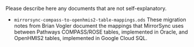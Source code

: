 Please describe here any documents that are not self-explanatory.

* `mirrorsync-compass-to-openhmis2-table-mappings.ods`
  These migration notes from Brian Vogler document the mappings that
  MirrorSync uses between Pathways COMPASS/ROSE tables, implemented in
  Oracle, and OpenHMIS2 tables, implemented in Google Cloud SQL.
